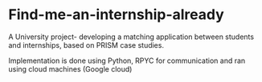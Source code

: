 # Find-me-an-internship-already
A University project- developing a matching application between students and internships, based on PRISM case studies. 

Implementation is done using Python, RPYC for communication and ran using cloud machines (Google cloud)
